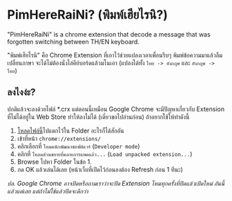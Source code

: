 # PimHereRaiNi? (พิมพ์เฮียไรนิ?)
"PimHereRaiNi" is a chrome extension that decode a message that was forgotten switching between TH/EN keyboard.

"พิมพ์เฮียไรนิ" คือ Chrome Extension ที่เอาไว้ช่วยแปลงเวลาเพื่อนรีบๆ พิมพ์ข้อความมาแล้วลืมเปลี่ยนภาษา จะได้ไม่ต้องนั่งไล่คีย์บอร์ดแล้วมโนเอา (แปลงได้ทั้ง `ไทย -> อังกฤษ` และ `อังกฤษ -> ไทย`)

## ลงไงง่ะ?
ปกติแล้วจะลงด้วยไฟล์ *.crx แต่ตอนนี้เหมือน Google Chrome จะมีปัญหาเกี่ยวกับ Extension ที่ไม่ได้อยู่ใน Web Store ทำให้ลงไม่ได้ (เดี๋ยวขอไปอ่านก่อน) ถ้าอยากใช้ให้ทำดังนี้
1. [โหลดไฟล์นี้](https://goo.gl/pxCH2y)ไปแตกไว้ใน Folder อะไรก็ได้สักอัน
2. เข้าที่หน้า `chrome://extensions/`
3. คลิกเลือกที่ `โหมดนักพัฒนาซอฟต์แวร์` (`Developer mode`)
4. คลิกที่ `โหลดส่วนขยายที่คลายการแพคแล้ว...` (`Load unpacked extension...`)
5. Browse ไปหา Folder ในข้อ 1.
6. กด OK แล้วเล่นได้เลย (หน้าเว็บที่เปิดไว้ก่อนลงต้อง Refresh ก่อน 1 ทีนะ)

*ปล. Google Chrome อาจปิดหรือถามเราว่าจะปิด Extension ไหมทุกครั้งที่ปิดแล้วเปิดใหม่ อันนี้แล้วแต่เลย แต่ถ้าไม่ใช้แล้วปิดจะดีกว่า*
